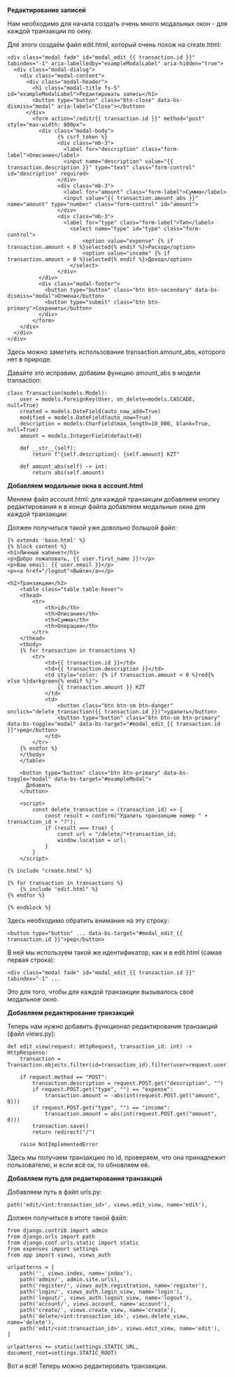 **Редактирование записей**

Нам необходимо для начала создать очень много модальных окон - для каждой транзакции по окну.

Для этого создаём файл edit.html, который очень похож на create.html:

    <div class="modal fade" id="modal_edit_{{ transaction.id }}" tabindex="-1" aria-labelledby="exampleModalLabel" aria-hidden="true">
      <div class="modal-dialog">
        <div class="modal-content">
          <div class="modal-header">
            <h1 class="modal-title fs-5" id="exampleModalLabel">Редактировать запись</h1>
            <button type="button" class="btn-close" data-bs-dismiss="modal" aria-label="Close"></button>
          </div>
            <form action="/edit/{{ transaction.id }}" method="post" style="max-width: 800px">
              <div class="modal-body">
                    {% csrf_token %}
                    <div class="mb-3">
                      <label for="description" class="form-label">Описание</label>
                      <input name="description" value="{{ transaction.description }}" type="text" class="form-control" id="description" required>
                    </div>
                    <div class="mb-3">
                      <label for="amount" class="form-label">Сумма</label>
                      <input value="{{ transaction.amount_abs }}" name="amount" type="number" class="form-control" id="amount">
                    </div>
                    <div class="mb-3">
                      <label for="type" class="form-label">Тип</label>
                        <select name="type" id="type" class="form-control">
                            <option value="expense" {% if transaction.amount < 0 %}selected{% endif %}>Расход</option>
                            <option value="income" {% if transaction.amount > 0 %}selected{% endif %}>Доход</option>
                        </select>
                    </div>
              </div>
              <div class="modal-footer">
                <button type="button" class="btn btn-secondary" data-bs-dismiss="modal">Отмена</button>
                <button type="submit" class="btn btn-primary">Сохранить</button>
              </div>
            </form>
        </div>
      </div>
    </div>

Здесь можно заметить использование transaction.amount_abs, которого нет в природе.

Давайте это исправим, добавим функцию amount_abs в модели transaction:

    class Transaction(models.Model):
        user = models.ForeignKey(User, on_delete=models.CASCADE, null=True)
        created = models.DateField(auto_now_add=True)
        modified = models.DateField(auto_now=True)
        description = models.CharField(max_length=10_000, blank=True, null=True)
        amount = models.IntegerField(default=0)
    
        def __str__(self):
            return f"{self.description}: {self.amount} KZT"
    
        def amount_abs(self) -> int:
            return abs(self.amount)


**Добавляем модальные окна в account.html**

Меняем файл account.html: для каждой транзакции добавляем кнопку редактирования
и в конце файла добавляем модальные окна для каждой транзакции:

Должен получиться такой уже довольно большой файл:

    {% extends 'base.html' %}
    {% block content %}
    <h1>Личный кабинет</h1>
    <p>Добро пожаловать, {{ user.first_name }}!</p>
    <p>Ваш email: {{ user.email }}</p>
    <p><a href="/logout">Выйти</a></p>
    
    <h2>Транзакции</h2>
        <table class="table table-hover">
        <thead>
            <tr>
                <th>id</th>
                <th>Описание</th>
                <th>Сумма</th>
                <th>Операции</th>
            </tr>
        </thead>
        <tbody>
        {% for transaction in transactions %}
            <tr>
                <td>{{ transaction.id }}</td>
                <td>{{ transaction.description }}</td>
                <td style="color: {% if transaction.amount < 0 %}red{% else %}darkgreen{% endif %}">
                    {{ transaction.amount }} KZT
                </td>
                <td>
                    <button class="btn btn-sm btn-danger" onclick="delete_transaction({{ transaction.id }})">удалить</button>
                    <button type="button" class="btn btn-sm btn-primary" data-bs-toggle="modal" data-bs-target="#modal_edit_{{ transaction.id }}">ред</button>
                </td>
            </tr>
        {% endfor %}
        </tbody>
        </table>
    
        <button type="button" class="btn btn-primary" data-bs-toggle="modal" data-bs-target="#exampleModal">
          Добавить
        </button>
    
        <script>
            const delete_transaction = (transaction_id) => {
                const result = confirm("Удалить транзакцию номер " + transaction_id + "?");
                if (result === true) {
                    const url = "/delete/"+transaction_id;
                    window.location = url;
                }
            }
        </script>
    
    {% include "create.html" %}
    
    {% for transaction in transactions %}
        {% include "edit.html" %}
    {% endfor %}
    
    {% endblock %}

Здесь необходимо обратить внимание на эту строку:

    <button type="button" ... data-bs-target="#modal_edit_{{ transaction.id }}">ред</button>

В ней мы используем такой же идентификатор, как и в edit.html (самая первая строка):

    <div class="modal fade" id="modal_edit_{{ transaction.id }}" tabindex="-1" ...

Это для того, чтобы для каждой транзакции вызывалось своё модальное окно.

**Добавляем редактирование транзакций**

Теперь нам нужно добавить функционал редактирования транзакций (файл views.py):

    def edit_view(request: HttpRequest, transaction_id: int) -> HttpResponse:
        transaction = Transaction.objects.filter(id=transaction_id).filter(user=request.user).first()
    
        if request.method == "POST":
            transaction.description = request.POST.get("description", "")
            if request.POST.get("type", "") == "expense":
                transaction.amount = -abs(int(request.POST.get("amount", 0)))
            if request.POST.get("type", "") == "income":
                transaction.amount = abs(int(request.POST.get("amount", 0)))
            transaction.save()
            return redirect("/")
    
        raise NotImplementedError

Здесь мы получаем транзакцию по id, проверяем, что она принадлежит пользователю, и если всё ок, то обновляем её.

**Добавляем путь для редактирования транзакций**

Добавляем путь в файл urls.py:

    path('edit/<int:transaction_id>', views.edit_view, name='edit'),

Должен получиться в итоге такой файл:

    from django.contrib import admin
    from django.urls import path
    from django.conf.urls.static import static
    from expenses import settings
    from app import views, views_auth
    
    urlpatterns = [
        path('', views.index, name='index'),
        path('admin/', admin.site.urls),
        path('register/', views_auth.registration, name='register'),
        path('login/', views_auth.login_view, name='login'),
        path('logout/', views_auth.logout_view, name='logout'),
        path('account/', views.account, name='account'),
        path('create/', views.create_view, name='create'),
        path('delete/<int:transaction_id>', views.delete_view, name='delete'),
        path('edit/<int:transaction_id>', views.edit_view, name='edit'),
    ]
    
    urlpatterns += static(settings.STATIC_URL, document_root=settings.STATIC_ROOT)

Вот и всё! Теперь можно редактировать транзакции.
